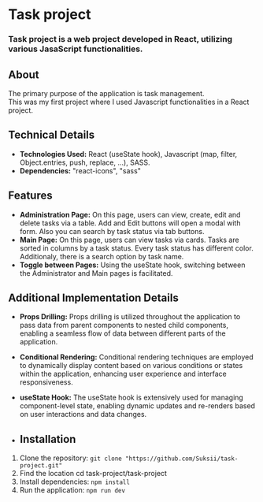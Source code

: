 # Task project

### Task project is a web project developed in React, utilizing various JasaScript functionalities.

## About
The primary purpose of the application is task management.<br/>
This was my first project where I used Javascript functionalities in a React project.

## Technical Details
- **Technologies Used:** React (useState hook), Javascript (map, filter, Object.entries, push, replace, ...), SASS.
- **Dependencies:** "react-icons", "sass"

## Features
- **Administration Page:** On this page, users can view, create, edit and delete tasks via a table. Add and Edit buttons will open a modal with form. Also you can search by task status via tab buttons.
- **Main Page:** On this page, users can view tasks via cards. Tasks are sorted in columns by a task status. Every task status has different color. Additionaly, there is a search option by task name.
- **Toggle between Pages:** Using the useState hook, switching between the Administrator and Main pages is facilitated.

## Additional Implementation Details
- **Props Drilling:** Props drilling is utilized throughout the application to pass data from parent components to nested child components, enabling a seamless flow of data between different parts of the application.
- **Conditional Rendering:** Conditional rendering techniques are employed to dynamically display content based on various conditions or states within the application, enhancing user experience and interface responsiveness.
- **useState Hook:** The useState hook is extensively used for managing component-level state, enabling dynamic updates and re-renders based on user interactions and data changes.

- ## Installation
1. Clone the repository: `git clone "https://github.com/Suksii/task-project.git"`
2. Find the location cd task-project/task-project
3. Install dependencies: `npm install`
4. Run the application: `npm run dev`
